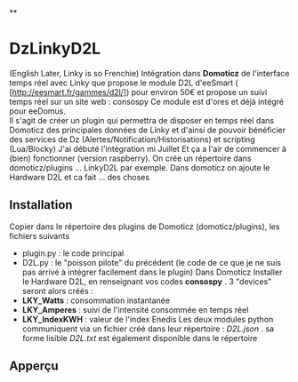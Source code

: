 
**

# DzLinkyD2L


(English Later, Linky is so Frenchie)
Intégration dans **Domoticz** de l'interface temps réel avec Linky que propose le module D2L d'eeSmart  ( [http://eesmart.fr/gammes/d2l/]) pour environ 50€ et propose un suivi temps réel sur un site web : consospy
Ce module est d'ores et déjà intégré pour eeDomus.  
Il s'agit de créer un plugin qui permettra de disposer en temps réel dans Domoticz des principales données de Linky et d'ainsi de pouvoir bénéficier des services de Dz (Alertes/Notification/Historisations) et scripting (Lua/Blocky) 
J'ai débuté l'intégration mi Juillet Et ça a l'air de commencer à (bien) fonctionner (version raspberry).  On crée un répertoire dans domoticz/plugins ... LinkyD2L par exemple. Dans domoticz on ajoute le Hardware D2L et ca fait ... des choses
## Installation
Copier dans le répertoire des plugins de Domoticz (domoticz/plugins), les fichiers suivants
 - plugin.py : le code principal
 - D2L.py : le "poisson pilote" du précédent (le code de ce que je ne suis pas arrivé à intégrer facilement dans le plugin)
Dans Domoticz Installer le Hardware D2L, en renseignant vos codes **consospy** . 3 "devices" seront alors créés :
 - **LKY_Watts** : consommation instantanée 
 - **LKY_Amperes** : suivi de l'intensité consommée en temps réel
 - **LKY_IndexKWH** : valeur de l'index Enedis
 Les deux modules python communiquent via un fichier créé dans leur répertoire : *D2L.json* . sa forme lisible *D2L.txt* est également disponible dans le répertoire
## Apperçu




<!--stackedit_data:
eyJoaXN0b3J5IjpbLTM2NzIzNDQ5OCwtMTUxMDI1OTkyNCwtMT
A4NjgzNTA2NCwxMjg3MTQzNjYxLDEwNzcyOTU4NTYsMTcxODE4
NjU0OSwtMjc0MTkxMzgxLC01NjgwODQwMV19
-->